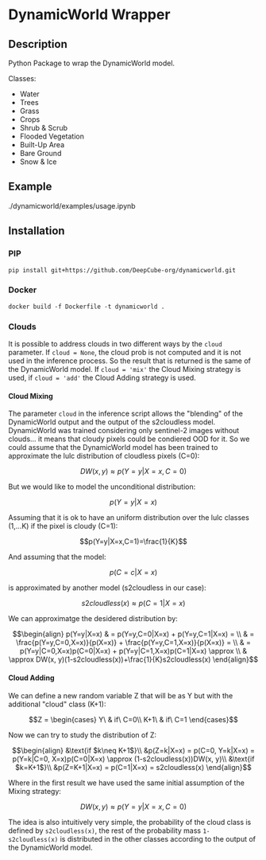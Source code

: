 # DynamicWorld Wrapper

## Description

Python Package to wrap the DynamicWorld model.

Classes:

- Water
- Trees
- Grass
- Crops
- Shrub & Scrub
- Flooded Vegetation
- Built-Up Area
- Bare Ground
- Snow & Ice

## Example

./dynamicworld/examples/usage.ipynb

## Installation

### PIP
```
pip install git+https://github.com/DeepCube-org/dynamicworld.git
```

### Docker
```
docker build -f Dockerfile -t dynamicworld .
```
### Clouds

It is possible to address clouds in two different ways by the ```cloud``` parameter.
If ```cloud = None```, the cloud prob is not computed and it is not used in the inference process. So the result that is returned is the same of the DynamicWorld model. If ```cloud = 'mix'``` the Cloud Mixing strategy is used, if ```cloud = 'add'``` the Cloud Adding strategy is used.

#### Cloud Mixing
The parameter ```cloud``` in the inference script allows the "blending" of the DynamicWorld output and the output of the s2cloudless model. 
DynamicWorld was trained considering only sentinel-2 images without clouds... it means that cloudy pixels could be condiered OOD for it. 
So we could assume that the DynamicWorld model has been trained to approximate the lulc distribution of cloudless pixels (C=0):

$$DW(x, y) \approx p(Y=y|X=x, C=0)$$

But we would like to model the unconditional distribution:

$$p(Y=y|X=x)$$

Assuming that it is ok to have an uniform distribution over the lulc classes (1,...K) if the pixel is cloudy (C=1):

$$p(Y=y|X=x,C=1)=\frac{1}{K}$$

And assuming that the model:

$$p(C=c|X=x)$$

is approximated by another model (s2cloudless in our case):

$$s2cloudless(x) \approx p(C=1|X=x)$$

We can approximatge the desidered distribution by:
```math
\begin{align}
p(Y=y|X=x) & = p(Y=y,C=0|X=x) + p(Y=y,C=1|X=x) = \\
& = \frac{p(Y=y,C=0,X=x)}{p(X=x)} + \frac{p(Y=y,C=1,X=x)}{p(X=x)} = \\
& = p(Y=y|C=0,X=x)p(C=0|X=x) + p(Y=y|C=1,X=x)p(C=1|X=x) \approx \\
& \approx DW(x, y)(1-s2cloudless(x))+\frac{1}{K}s2cloudless(x)
\end{align}
```
#### Cloud Adding
We can define a new random variable Z that will be as Y but with the additional "cloud" class (K+1):
```math
Z = 
\begin{cases}
Y\   & if\ C=0\\
K+1\ & if\ C=1
\end{cases}
```
Now we can try to study the distribution of Z:
```math
\begin{align}
&\text{if $k\neq K+1$}\\
&p(Z=k|X=x) = p(C=0, Y=k|X=x) = p(Y=k|C=0, X=x)p(C=0|X=x) \approx (1-s2cloudless(x))DW(x, y)\\
&\text{if $k=K+1$}\\
&p(Z=K+1|X=x) = p(C=1|X=x) = s2cloudless(x)
\end{align}
```
Where in the first result we have used the same initial assumption of the Mixing strategy:

$$DW(x, y) \approx p(Y=y|X=x, C=0)$$

The idea is also intuitively very simple, the probability of the cloud class is defined by ```s2cloudless(x)```, the rest of the probability mass ```1-s2cloudless(x)``` is distributed in the other classes according to the output of the DynamicWorld model. 
